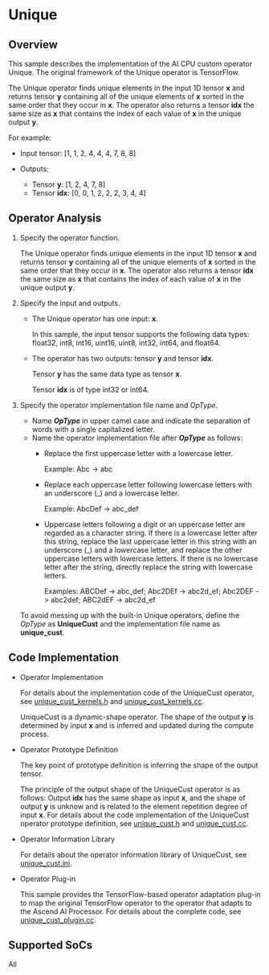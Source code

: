 # Unique<a name="EN-US_TOPIC_0303147571"></a>

## Overview<a name="section6945232175"></a>

This sample describes the implementation of the AI CPU custom operator Unique. The original framework of the Unique operator is TensorFlow.

The Unique operator finds unique elements in the input 1D tensor  **x**  and returns tensor  **y**  containing all of the unique elements of  **x**  sorted in the same order that they occur in  **x**. The operator also returns a tensor  **idx**  the same size as  **x**  that contains the index of each value of  **x**  in the unique output  **y**.

For example:

-   Input tensor: \[1, 1, 2, 4, 4, 4, 7, 8, 8\]

-   Outputs:
    -   Tensor  **y**: \[1, 2, 4, 7, 8\]
    -   Tensor  **idx**: \[0, 0, 1, 2, 2, 2, 3, 4, 4\]


## Operator Analysis<a name="section5726181618178"></a>

1.  Specify the operator function.

    The Unique operator finds unique elements in the input 1D tensor  **x**  and returns tensor  **y**  containing all of the unique elements of  **x**  sorted in the same order that they occur in  **x**. The operator also returns a tensor  **idx**  the same size as  **x**  that contains the index of each value of  **x**  in the unique output  **y**.

2.  Specify the input and outputs.
    -   The Unique operator has one input:  **x**.

        In this sample, the input tensor supports the following data types: float32, int8, int16, uint16, uint8, int32, int64, and float64.

    -   The operator has two outputs: tensor  **y**  and tensor  **idx**.

        Tensor  **y**  has the same data type as tensor  **x**.

        Tensor  **idx**  is of type int32 or int64.


3.  Specify the operator implementation file name and  _OpType_.

    -   Name  _**OpType**_  in upper camel case and indicate the separation of words with a single capitalized letter.
    -   Name the operator implementation file after  **_OpType_**  as follows:
        -   Replace the first uppercase letter with a lowercase letter.

            Example: Abc -\> abc

        -   Replace each uppercase letter following lowercase letters with an underscore \(\_\) and a lowercase letter.

            Example: AbcDef -\> abc\_def

        -   Uppercase letters following a digit or an uppercase letter are regarded as a character string. If there is a lowercase letter after this string, replace the last uppercase letter in this string with an underscore \(\_\) and a lowercase letter, and replace the other uppercase letters with lowercase letters. If there is no lowercase letter after the string, directly replace the string with lowercase letters.

            Examples: ABCDef -\> abc\_def; Abc2DEf -\> abc2d\_ef; Abc2DEF -\> abc2def; ABC2dEF -\> abc2d\_ef



    To avoid messing up with the built-in Unique operators, define the  _OpType_  as  **UniqueCust**  and the implementation file name as  **unique\_cust**.


## Code Implementation<a name="section83331113171811"></a>

-   Operator Implementation

    For details about the implementation code of the UniqueCust operator, see  [unique\_cust\_kernels.h](../cpukernel/impl/unique_cust_kernels.h)  and  [unique\_cust\_kernels.cc](../cpukernel/impl/unique_cust_kernels.cc).

    UniqueCust is a dynamic-shape operator. The shape of the output  **y**  is determined by input  **x**  and is inferred and updated during the compute process.

-   Operator Prototype Definition

    The key point of prototype definition is inferring the shape of the output tensor.

    The principle of the output shape of the UniqueCust operator is as follows: Output  **idx**  has the same shape as input  **x**, and the shape of output  **y**  is unknow and is related to the element repetition degree of input  **x**. For details about the code implementation of the UniqueCust operator prototype definition, see  [unique\_cust.h](../op_proto/unique_cust.h)  and  [unique\_cust.cc](../op_proto/unique_cust.cc).

-   Operator Information Library

    For details about the operator information library of UniqueCust, see  [unique\_cust.ini](../cpukernel/op_info_cfg/aicpu_kernel/unique_cust.ini).

-   Operator Plug-in

    This sample provides the TensorFlow-based operator adaptation plug-in to map the original TensorFlow operator to the operator that adapts to the Ascend AI Processor. For details about the complete code, see  [unique\_cust\_plugin.cc](../framework/tf_plugin/unique_cust_plugin.cc).


## Supported SoCs<a name="section13382182116471"></a>

All


